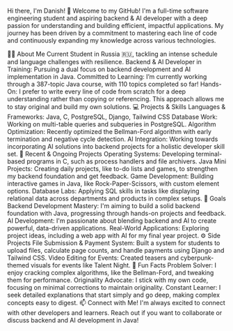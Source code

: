 Hi there, I'm Danish! 👋
Welcome to my GitHub! I'm a full-time software engineering student and aspiring backend & AI developer with a deep passion for understanding and building efficient, impactful applications. My journey has been driven by a commitment to mastering each line of code and continuously expanding my knowledge across various technologies.

👨‍🎓 About Me
Current Student in Russia 🇷🇺, tackling an intense schedule and language challenges with resilience.
Backend & AI Developer in Training: Pursuing a dual focus on backend development and AI implementation in Java.
Committed to Learning: I’m currently working through a 387-topic Java course, with 110 topics completed so far!
Hands-On: I prefer to write every line of code from scratch for a deep understanding rather than copying or referencing. This approach allows me to stay original and build my own solutions.
💻 Projects & Skills
Languages & Frameworks: Java, C, PostgreSQL, Django, Tailwind CSS
Database Work: Working on multi-table queries and subqueries in PostgreSQL.
Algorithm Optimization: Recently optimized the Bellman-Ford algorithm with early termination and negative cycle detection.
AI Integration: Working towards incorporating AI solutions into backend projects for a holistic developer skill set.
🌟 Recent & Ongoing Projects
Operating Systems: Developing terminal-based programs in C, such as process handlers and file archivers.
Java Mini Projects: Creating daily projects, like to-do lists and games, to strengthen my backend foundation and get feedback.
Game Development: Building interactive games in Java, like Rock-Paper-Scissors, with custom element options.
Database Labs: Applying SQL skills in tasks like displaying relational data across departments and products in complex setups.
🌱 Goals
Backend Development Mastery: I'm aiming to build a solid backend foundation with Java, progressing through hands-on projects and feedback.
AI Development: I'm passionate about blending backend and AI to create powerful, data-driven applications.
Real-World Applications: Exploring project ideas, including a web app with AI for my final year project.
⚙️ Side Projects
File Submission & Payment System: Built a system for students to upload files, calculate page counts, and handle payments using Django and Tailwind CSS.
Video Editing for Events: Created teasers and cyberpunk-themed visuals for events like Talent Night.
📘 Fun Facts
Problem Solver: I enjoy cracking complex algorithms, like the Bellman-Ford, and tweaking them for performance.
Originality Advocate: I stick with my own code, focusing on minimal corrections to maintain originality.
Constant Learner: I seek detailed explanations that start simply and go deep, making complex concepts easy to digest.
📫 Connect with Me!
I'm always excited to connect with other developers and learners. Reach out if you want to collaborate or discuss backend and AI development in Java!

<!--
**dnshikhwan/dnshikhwan** is a ✨ _special_ ✨ repository because its `README.md` (this file) appears on your GitHub profile.

Here are some ideas to get you started:

- 🔭 I’m currently working on ...
- 🌱 I’m currently learning ...
- 👯 I’m looking to collaborate on ...
- 🤔 I’m looking for help with ...
- 💬 Ask me about ...
- 📫 How to reach me: ...
- 😄 Pronouns: ...
- ⚡ Fun fact: ...
-->
